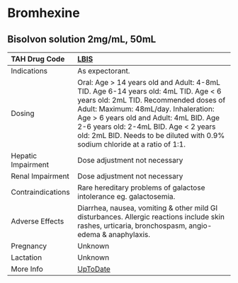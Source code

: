 # Bromhexine

## Bisolvon solution 2mg/mL, 50mL

| TAH Drug Code      | [LBIS](https://www.tahsda.org.tw/drugs/hissearch.php?drug_code=LBIS)                                                                                                                                                                                                                                                                  |
|:-------------------|:--------------------------------------------------------------------------------------------------------------------------------------------------------------------------------------------------------------------------------------------------------------------------------------------------------------------------------------|
| Indications        | As expectorant.                                                                                                                                                                                                                                                                                                                       |
| Dosing             | Oral: Age > 14 years old and Adult: 4-8mL TID. Age 6-14 years old: 4mL TID. Age < 6 years old: 2mL TID. Recommended doses of Adult: Maximum: 48mL/day. Inhaleration: Age > 6 years old and Adult: 4mL BID. Age 2-6 years old: 2-4mL BID. Age < 2 years old: 2mL BID. Needs to be diluted with 0.9% sodium chloride at a ratio of 1:1. |
| Hepatic Impairment | Dose adjustment not necessary                                                                                                                                                                                                                                                                                                         |
| Renal Impairment   | Dose adjustment not necessary                                                                                                                                                                                                                                                                                                         |
| Contraindications  | Rare hereditary problems of galactose intolerance eg. galactosemia.                                                                                                                                                                                                                                                                   |
| Adverse Effects    | Diarrhea, nausea, vomiting & other mild GI disturbances. Allergic reactions include skin rashes, urticaria, bronchospasm, angio-edema & anaphylaxis.                                                                                                                                                                                  |
| Pregnancy          | Unknown                                                                                                                                                                                                                                                                                                                               |
| Lactation          | Unknown                                                                                                                                                                                                                                                                                                                               |
| More Info          | [UpToDate](https://www.uptodate.com/contents/bromhexine-drug-information)                                                                                                                                                                                                                                                             |

